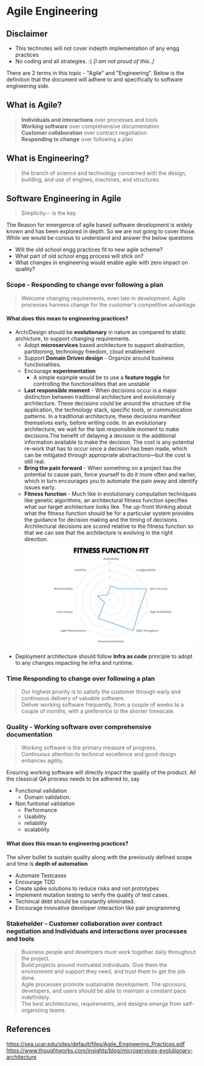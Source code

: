 # Agile Engineering

## Disclaimer
* This technotes will not cover indepth implementation of any engg practices
* No coding and all strategies. :( *[I am not proud of this..]*

There are 2 terms in this topic - "Agile" and "Engineering". Below is the definition that the document will adhere to and specifically to software engineering side.

## What is Agile?

> **Individuals and interactions** over processes and tools <br>
> **Working software** over comprehensive documentation <br>
> **Customer collaboration** over contract negotiation <br>
> **Responding to change** over following a plan <br>

## What is Engineering?
> the branch of science and technology concerned with the design, building, and use of engines, machines, and structures.



## Software Engineering in Agile
> Simplicity-- is the key.<br>

The Reason for emergence of agile based software development is widely known and has been explored in depth. So we are not going to cover those. While we would be curious to understand and answer the below questions
* Will the old school engg practices fit to new agile scheme?
* What part of old school engg process will stick on?
* What changes in engineering would enable agile with zero impact on quality?

### Scope  - **Responding to change** over following a plan
> Welcome changing requirements, even late in
development. Agile processes harness change for
the customer's competitive advantage. <br>

#### What does this mean to engineering practices? 
* Arch/Design should be **evolutionary** in nature as compared to static archicture, to support changing requirements.
    *  Adopt **microservices** based architecture to support abstraction, partitioning, technology freedom, cloud enablement
    * Support **Domain Driven design** - Organize around business functionalities.
    * Encourage **experimentation**
        * A simple example would be to use a **feature toggle** for controlling the functionalities that are unstable
    * **Last responsible moment** - When decisions occur is a major distinction between traditional architecture and evolutionary architecture. These decisions could be around the structure of the application, the technology stack, specific tools, or communication patterns. In a traditional architecture, these decisions manifest themselves early, before writing code. In an evolutionary architecture, we wait for the last responsible moment to make decisions.The benefit of delaying a decision is the additional information available to make the decision. The cost is any potential re-work that has to occur once a decision has been made, which can be mitigated through appropriate abstractions—but the cost is still real. 
    * **Bring the pain forward** - When something on a project has the potential to cause pain, force yourself to do it more often and earlier, which in turn encourages you to automate the pain away and identify issues early. 
    * **Fitness function** - Much like in evolutionary computation techniques like genetic algorithms, an architectural fitness function specifies what our target architecture looks like. The up-front thinking about what the fitness function should be for a particular system provides the guidance for decision making and the timing of decisions. Architectural decisions are scored relative to the fitness function so that we can see that the architecture is evolving in the right direction. 
![alt text][logo1]

[logo1]: fitness.png ""

* Deployment architecture should follow **Infra as code** principle to adopt to any changes impacting he infra and runtime.

### Time **Responding to change** over following a plan
> Our highest priority is to satisfy the customer
through early and continuous delivery
of valuable software.<br>
> Deliver working software frequently, from a
couple of weeks to a couple of months, with a
preference to the shorter timescale.<br>


### Quality - **Working software** over comprehensive documentation
> Working software is the primary measure of progress.<br>
> Continuous attention to technical excellence
and good design enhances agility.<br>

Ensuring working software will directly impact the quality of the product. All the classical QA process needs to be adhered to, say
* Functional validation
    * Domain validation.
* Non funtional validation
    * Performance
    * Usability
    * reliability
    * scalability


#### What does this mean to engineering practices? 

The silver bullet to sustain quality along with the previously defined scope and time is **depth of automation**

* Automate Testcases
* Encourage TDD
* Create spike solutions to reduce risks and not prototypes
* Implement mutation testing to verify the quality of test cases.
* Techincal debt should be constantly eliminated.
* Encourage innovative developer interaction like  pair programming




### Stakeholder - **Customer collaboration** over contract negotiation and **Individuals and interactions** over processes and tools
> Business people and developers must work
together daily throughout the project.<br>
> Build projects around motivated individuals.
Give them the environment and support they need,
and trust them to get the job done.<br>
> Agile processes promote sustainable development.
The sponsors, developers, and users should be able
to maintain a constant pace indefinitely.<br>
> The best architectures, requirements, and designs
emerge from self-organizing teams.<br>







## References
https://sea.ucar.edu/sites/default/files/Agile_Engineering_Practices.pdf <br>
https://www.thoughtworks.com/insights/blog/microservices-evolutionary-architecture<br>
